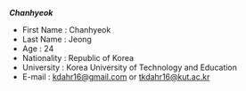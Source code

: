 ***Chanhyeok***
> 
* First Name : Chanhyeok
* Last Name : Jeong
* Age : 24
* Nationality : Republic of Korea
* University : Korea University of Technology and Education
* E-mail : kdahr16@gmail.com  or  tkdahr16@kut.ac.kr
